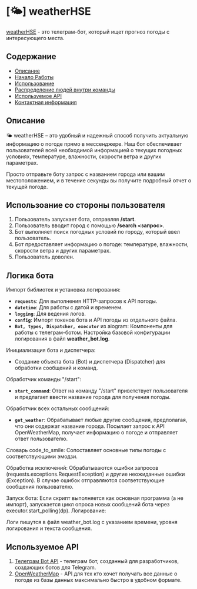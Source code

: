 # [🌤️] weatherHSE
[weatherHSE](https://t.me/wheatherpythonhsebot) - это телеграм-бот, который ищет прогноз погоды с интересующего места.

## Содержание

- [Описание](#описание)
- [Начало Работы](#начало-работы)
- [Использование](#использование)
- [Распределение людей внутри команды](#распределение)
- [Используемое API](#используемое-api)
- [Контактная информация](#контактная-информация)

## Описание 

🌤️ weatherHSE  – это удобный и надежный способ получить актуальную информацию о погоде прямо в мессенджере. Наш бот обеспечивает пользователей всей необходимой информацией о текущих погодных условиях, температуре, влажности, скорости ветра и других параметрах.

Просто отправьте боту запрос с названием города или вашим местоположением, и в течение секунды вы получите подробный отчет о текущей погоде.

## Использоание со стороны пользователя
 
1. Пользователь запускает бота, отправляя **/start**.
2. Пользователь вводит город с помощью **/search <запрос>**.
3. Бот выполняет поиск погодных условий по городу, который ввел пользователь.
4. Бот предоставляет информацию о погоде: температуре, влажности, скорости ветра и других параметрах.
5. Пользователь доволен.

## Логика бота

Импорт библиотек и установка логирования:
- **`requests`**: Для выполнения HTTP-запросов к API погоды.
- **`datetime`**: Для работы с датой и временем.
- **`logging`**: Для ведения логов.
- **`config`**: Импорт токенов бота и API погоды из отдельного файла.
- **`Bot, types, Dispatcher, executor`** из aiogram: Компоненты для работы с телеграм-ботом.
Настройка базовой конфигурации логирования в файл **weather_bot.log**.

Инициализация бота и диспетчера:
- Создание объекта бота (Bot) и диспетчера (Dispatcher) для обработки сообщений и команд.

Обработчик команды "/start":
- **`start_command`**: Ответ на команду "/start" приветствует пользователя и предлагает ввести название города для получения погоды.

Обработчик всех остальных сообщений:
- **`get_weather`**: Обрабатывает любые другие сообщения, предполагая, что они содержат название города. Посылает запрос к API OpenWeatherMap, получает информацию о погоде и отправляет ответ пользователю.

Словарь code_to_smile:
Сопоставляет основные типы погоды с соответствующими эмодзи.

Обработка исключений:
Обрабатываются ошибки запросов (requests.exceptions.RequestException) и другие неожиданные ошибки (Exception). В случае ошибок отправляются соответствующие сообщения пользователю.

Запуск бота:
Если скрипт выполняется как основная программа (а не импорт), запускается цикл опроса новых сообщений бота через executor.start_polling(dp).
Логирование:

Логи пишутся в файл weather_bot.log с указанием времени, уровня логирования и текста сообщения.

## Используемое API

1. [Телеграм Bot API](https://t.me/BotFather) - телеграм бот, созданный для разработчиков, cоздающих ботов для Telegram.
2. [OpenWeatherMap](https://openweathermap.org/) - API для тех кто хочет получать все данные о погоде из базы данных максимально быстро в удобном формате.
